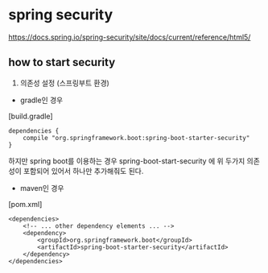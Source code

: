 # spring security
https://docs.spring.io/spring-security/site/docs/current/reference/html5/


## how to start security
1. 의존성 설정 (스프링부트 환경)

- gradle인 경우

[build.gradle]
```
dependencies {
    compile "org.springframework.boot:spring-boot-starter-security"
}
```
  
하지만 spring boot를 이용하는 경우 spring-boot-start-security 에 위 두가지 의존성이 포함되어 있어서 하나만 추가해줘도 된다.
- maven인 경우

[pom.xml]
```
<dependencies>
    <!-- ... other dependency elements ... -->
    <dependency>
        <groupId>org.springframework.boot</groupId>
        <artifactId>spring-boot-starter-security</artifactId>
    </dependency>
</dependencies>
```
 